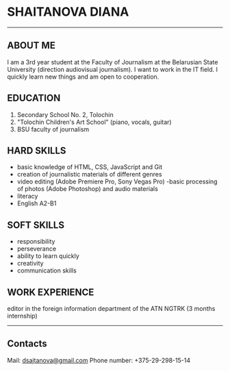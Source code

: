 # SHAITANOVA DIANA
***
## ABOUT ME
I am a 3rd year student at the Faculty of Journalism at the Belarusian State University (direction audiovisual journalism). I want to work in the IT field. I quickly learn new things and am open to cooperation.
## EDUCATION
1. Secondary School No. 2, Tolochin
2. "Tolochin Children's Art School" (piano, vocals, guitar)
3. BSU faculty of journalism
## HARD SKILLS
- basic knowledge of HTML, CSS, JavaScript and Git
- creation of journalistic materials of different genres
- video editing (Adobe Premiere Pro, Sony Vegas Pro)
-basic processing of photos (Adobe Photoshop) and audio materials
- literacy
- English A2-B1
## SOFT SKILLS
- responsibility
- perseverance
- ability to learn quickly
- creativity
- communication skills
## WORK EXPERIENCE
editor in the foreign information department of the ATN NGTRK (3 months internship)
***
## Contacts
Mail: dsajtanova@gmail.com
Phone number: +375-29-298-15-14
